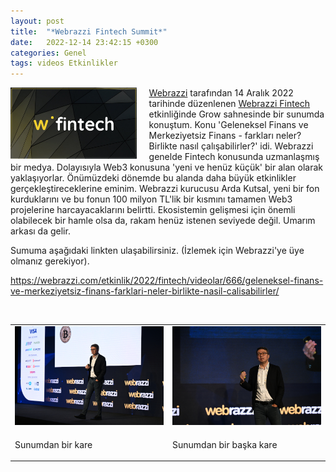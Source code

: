 ```yaml
---
layout: post
title:  "*Webrazzi Fintech Summit*"
date:   2022-12-14 23:42:15 +0300
categories: Genel
tags: videos Etkinlikler
---
```


<img align="left" src="/assets/fintech-629_logo_800.jpg" style="width:40%; padding-right:20px"> [Webrazzi](https://webrazzi.com/) tarafından 14 Aralık 2022 tarihinde düzenlenen [Webrazzi Fintech](https://webrazzi.com/etkinlik/2022/fintech/) etkinliğinde Grow sahnesinde bir sunumda konuştum. Konu 'Geleneksel Finans ve Merkeziyetsiz Finans - farkları neler? Birlikte nasıl çalışabilirler?' idi. Webrazzi genelde Fintech konusunda uzmanlaşmış bir medya. Dolayısıyla Web3 konusuna 'yeni ve henüz küçük' bir alan olarak yaklaşıyorlar. Önümüzdeki dönemde bu alanda daha büyük etkinlikler gerçekleştireceklerine eminim. Webrazzi kurucusu Arda Kutsal, yeni bir fon kurduklarını ve bu fonun 100 milyon TL'lik bir kısmını tamamen Web3 projelerine harcayacaklarını belirtti. Ekosistemin gelişmesi için önemli olabilecek bir hamle olsa da, rakam henüz istenen seviyede değil. Umarım arkası da gelir. 

Sumuma aşağıdaki linkten ulaşabilirsiniz. (İzlemek için Webrazzi'ye üye olmanız gerekiyor). 

https://webrazzi.com/etkinlik/2022/fintech/videolar/666/geleneksel-finans-ve-merkeziyetsiz-finans-farklari-neler-birlikte-nasil-calisabilirler/


&nbsp;

<table><tr>
<td style="width:50%">
<img src="/assets/webrazzi-sunum-800.jpg">
</td>
<td style="width:50%">
<img src="/assets/webrazzi-sunum-2-800.jpg">
</td></tr>
<tr><td style="width:50%; vertical-align:top">
<p>
Sunumdan bir kare
</p></td>
<td style="width:50%; vertical-align:top">
<p>Sunumdan bir başka kare</p>
</td>
</tr>
</table>

&nbsp;


